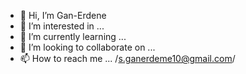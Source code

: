- 👋 Hi, I’m Gan-Erdene
- 👀 I’m interested in ...
- 🌱 I’m currently learning ...
- 💞️ I’m looking to collaborate on ...
- 📫 How to reach me ... /s.ganerdeme10@gmail.com/

<!---
Gan-ErdeneVicic/Gan-ErdeneVicic is a ✨ special ✨ repository because its `README.md` (this file) appears on your GitHub profile.
You can click the Preview link to take a look at your changes.
--->
